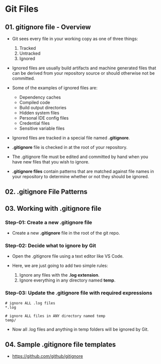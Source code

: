 # Git Files

## 01. gitignore file - Overview

- Git sees every file in your working copy as one of three things:

  1. Tracked
  2. Untracked
  3. Ignored

- Ignored files are usually build artifacts and machine generated files that can be derived from your repository source or should otherwise not be committed.

- Some of the examples of ignored files are:

  - Dependency caches
  - Compiled code
  - Build output directories
  - Hidden system files
  - Personal IDE config files
  - Credential files
  - Sensitive variable files

- Ignored files are tracked in a special file named **.gitignore**.
- **.gitignore** file is checked in at the root of your repository.
- The .gitignore file must be edited and committed by hand when you have new files that you wish to ignore.
- **.gitignore files** contain patterns that are matched against file names in your repository to determine whether or not they should be ignored.

## 02. .gitignore File Patterns

## 03. Working with .gitignore file

### Step-01: Create a new .gitignore file

- Create a new **.gitignore** file in the root of the git repo.

### Step-02: Decide what to ignore by Git

- Open the .gitignore file using a text editor like VS Code.

- Here, we are just going to add two simple rules:
  1. Ignore any files with the **.log extension**.
  2. Ignore everything in any directory named **temp**.

### Step-03: Update the .gitignore file with required expressions

```
# ignore ALL .log files
*.log

# ignore ALL files in ANY directory named temp
temp/
```

- Now all .log files and anything in temp folders will be ignored by Git.

## 04. Sample .gitignore file templates

- https://github.com/github/gitignore

